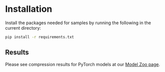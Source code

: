 # Installation

Install the packages needed for samples by running the following in the current directory:

```bash
pip install -r requirements.txt
```

## Results

Please see compression results for PyTorch models at our [Model Zoo page](../../docs/ModelZoo.md#pytorch).
